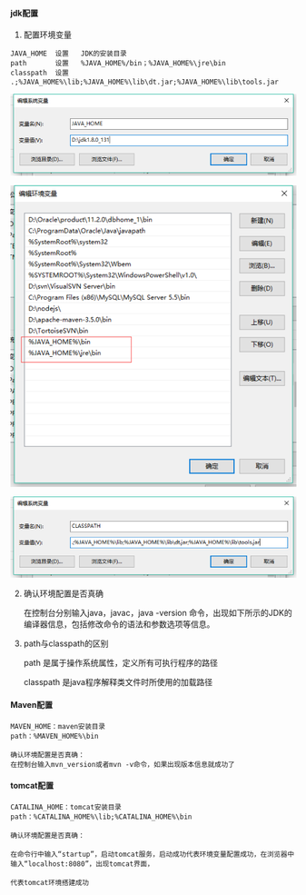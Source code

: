 #### jdk配置

1. 配置环境变量

~~~
JAVA_HOME  设置   JDK的安装目录
path       设置   %JAVA_HOME%/bin；%JAVA_HOME%\jre\bin
classpath  设置   .;%JAVA_HOME%\lib;%JAVA_HOME%\lib\dt.jar;%JAVA_HOME%\lib\tools.jar
~~~

![JAVA HOME  1311 ](../../图片/环境变量配置/clip_image001.png)

![I \bin  m Data \javapath  % Sy ste m syste m32  % System Root%  % Sy ste m ste m 32\W be m  Server\bin  Files (x86)\MySQL\MySQL Server 5.5\bin  ejs\  D: \ TortoiseSVN\bin  %JAVA  %JAVA ](../../图片/环境变量配置/clip_image001-1607347668171.png)

![CLASSPATH ](../../图片/环境变量配置/clip_image001-1607347679906.png)

2. 确认环境配置是否真确

    在控制台分别输入java，javac，java -version 命令，出现如下所示的JDK的编译器信息，包括修改命令的语法和参数选项等信息。

3. path与classpath的区别

    path 是属于操作系统属性，定义所有可执行程序的路径

    classpath 是java程序解释类文件时所使用的加载路径

#### Maven配置

~~~
MAVEN_HOME：maven安装目录
path：%MAVEN_HOME%\bin

确认环境配置是否真确：
在控制台输入mvn_version或者mvn -v命令，如果出现版本信息就成功了
~~~



#### tomcat配置

 ~~~
CATALINA_HOME：tomcat安装目录
path：%CATALINA_HOME%\lib;%CATALINA_HOME%\bin

确认环境配置是否真确：

在命令行中输入“startup”，启动tomcat服务，启动成功代表环境变量配置成功，在浏览器中输入“localhost:8080”，出现tomcat界面，

代表tomcat环境搭建成功
 ~~~

